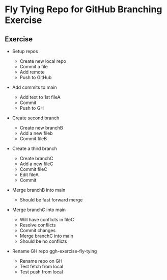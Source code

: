 # Fly Tying Repo for GitHub Branching Exercise
## Exercise

- Setup repos
  - Create new local repo
  - Commit a file
  - Add remote
  - Push to GitHub

- Add commits to main
    - Add text to 1st fileA
    - Commit
    - Push to GH

- Create second branch
  - Create new branchB
  - Add a new fileb
  - Commit fileB

- Create a third branch
  - Create branchC
  - Add a new fileC
  - Commit fileC
  - Edit fileA
  - Commit

- Merge branchB into main
  - Should be fast forward merge

- Merge branchC into main
  - Will have conflicts in fileC
  - Resolve conflicts
  - Commit changes
  - Merge branchC into main
  - Should be no conflicts

- Rename GH repo ggh-exercise-fly-tying
  - Rename repo on GH
  - Test fetch from local
  - Test push from local
